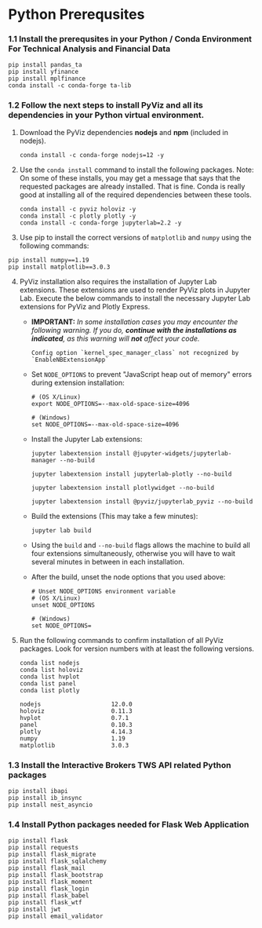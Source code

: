 # Python Prerequsites

### 1.1 Install the prerequsites in your Python / Conda Environment For Technical Analysis and Financial Data
```shell
pip install pandas_ta
pip install yfinance
pip install mplfinance
conda install -c conda-forge ta-lib
```

### 1.2 Follow the next steps to install PyViz and all its dependencies in your Python virtual environment.

1. Download the PyViz dependencies **nodejs** and **npm** (included in nodejs).

    ```shell
    conda install -c conda-forge nodejs=12 -y
    ```

2. Use the `conda install` command to install the following packages. Note: On some of these installs, you may get a message that says that the requested packages are already installed. That is fine. Conda is really good at installing all of the required dependencies between these tools.

    ```shell
    conda install -c pyviz holoviz -y
    conda install -c plotly plotly -y
    conda install -c conda-forge jupyterlab=2.2 -y
    ```

3. Use pip to install the correct versions of `matplotlib` and `numpy` using the following commands:

  ```shell
  pip install numpy==1.19
  pip install matplotlib==3.0.3
  ```

4. PyViz installation also requires the installation of Jupyter Lab extensions. These extensions are used to render PyViz plots in Jupyter Lab. Execute the below commands to install the necessary Jupyter Lab extensions for PyViz and Plotly Express. 

    * **IMPORTANT:** _In some installation cases you may encounter the following warning. If you do, **continue with the installations as indicated**, as this warning will **not** affect your code._

      ```
      Config option `kernel_spec_manager_class` not recognized by `EnableNBExtensionApp`
      ```

    * Set `NODE_OPTIONS` to prevent "JavaScript heap out of memory" errors during extension installation:

      ```shell
      # (OS X/Linux)
      export NODE_OPTIONS=--max-old-space-size=4096

      # (Windows)
      set NODE_OPTIONS=--max-old-space-size=4096
      ```

    * Install the Jupyter Lab extensions: 

      ```shell
      jupyter labextension install @jupyter-widgets/jupyterlab-manager --no-build

      jupyter labextension install jupyterlab-plotly --no-build

      jupyter labextension install plotlywidget --no-build

      jupyter labextension install @pyviz/jupyterlab_pyviz --no-build
      ```

    * Build the extensions (This may take a few minutes):

      ```shell
      jupyter lab build
      ```
    
    * Using the `build` and `--no-build` flags allows the machine to build all four extensions simultaneously, otherwise you will have to wait several minutes in between in each installation.
        
    * After the build, unset the node options that you used above:

      ```shell
      # Unset NODE_OPTIONS environment variable
      # (OS X/Linux)
      unset NODE_OPTIONS

      # (Windows)
      set NODE_OPTIONS=
      ```

5. Run the following commands to confirm installation of all PyViz packages. Look for version numbers with at least the following versions.  

      ```shell
      conda list nodejs
      conda list holoviz
      conda list hvplot
      conda list panel
      conda list plotly
      ```

      ```text
      nodejs                    12.0.0
      holoviz                   0.11.3
      hvplot                    0.7.1
      panel                     0.10.3
      plotly                    4.14.3
      numpy                     1.19
      matplotlib                3.0.3
      ```

### 1.3 Install the Interactive Brokers TWS API related Python packages
```shell
pip install ibapi
pip install ib_insync
pip install nest_asyncio

```



### 1.4 Install Python packages needed for Flask Web Application
```shell
pip install flask
pip install requests 
pip install flask_migrate
pip install flask_sqlalchemy
pip install flask_mail
pip install flask_bootstrap
pip install flask_moment
pip install flask_login
pip install flask_babel
pip install flask_wtf
pip install jwt
pip install email_validator
```
